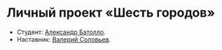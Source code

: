 # Личный проект «Шесть городов»

* Студент: [Александр Батолло](https://htmlacademy.ru/profile/batollo).
* Наставник: [Валерий Соловьев](https://htmlacademy.ru/profile/id8640).

